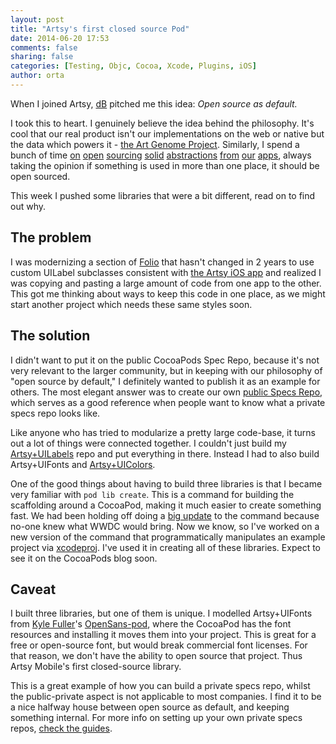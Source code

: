 ```yaml
---
layout: post
title: "Artsy's first closed source Pod"
date: 2014-06-20 17:53
comments: false
sharing: false
categories: [Testing, Objc, Cocoa, Xcode, Plugins, iOS]
author: orta
---
```


When I joined Artsy, [dB](http://code.dblock.org) pitched me this idea: _Open source as default._

I took this to heart. I genuinely believe the idea behind the philosophy. It's cool that our real product isn't our implementations on the web or native but the data which powers it - [the Art Genome Project](https://artsy.net/theartgenomeproject). Similarly, I spend a bunch of time [on](https://github.com/AshFurrow/ARCollectionViewMasonryLayout) [open](https://github.com/dblock/ARASCIISwizzle) [sourcing](https://github.com/dblock/ios-snapshot-test-case-expecta) [solid](https://github.com/dblock/ARTiledImageView) [abstractions](https://github.com/dstnbrkr/DRBOperationTree) [from](https://github.com/orta/ORSimulatorKeyboardAccessor) [our](https://github.com/orta/ORStackView) [apps](https://github.com/orta/ARAnalytics), always taking the opinion if something is used in more than one place, it should be open sourced.

This week I pushed some libraries that were a bit different, read on to find out why.

<!-- more -->

## The problem

I was modernizing a section of [Folio](http://orta.github.io/#folio-header-unit) that hasn't changed in 2 years to use custom UILabel subclasses consistent with [the Artsy iOS app](https://iphone.artsy.net) and realized I was copying and pasting a large amount of code from one app to the other. This got me thinking about ways to keep this code in one place, as we might start another project which needs these same styles soon.

## The solution

I didn't want to put it on the public CocoaPods Spec Repo, because it's not very relevant to the larger community, but in keeping with our philosophy of "open source by default," I definitely wanted to publish it as an example for others. The most elegant answer was to create our own [public Specs Repo](https://github.com/artsy/specs), which serves as a good reference when people want to know what a private specs repo looks like.

Like anyone who has tried to modularize a pretty large code-base, it turns out a lot of things were connected together. I couldn't just build my [Artsy+UILabels](http://github.com/Artsy/Artsy-UILabels) repo and put everything in there. Instead I had to also build Artsy+UIFonts and [Artsy+UIColors](http://github.com/Artsy/Artsy-UIColors).

One of the good things about having to build three libraries is that I became very familiar with `pod lib create`. This is a command for building the scaffolding around a CocoaPod, making it much easier to create something fast. We had been holding off doing a [big update](https://github.com/CocoaPods/pod-template/pull/33) to the command because no-one knew what WWDC would bring. Now we know, so I've worked on a new version of the command that programmatically manipulates an example project via [xcodeproj](https://github.com/CocoaPods/Xcodeproj). I've used it in creating all of these libraries. Expect to see it on the CocoaPods blog soon.

## Caveat

I built three libraries, but one of them is unique. I modelled Artsy+UIFonts from [Kyle Fuller](http://kylefuller.co.uk)'s [OpenSans-pod](https://github.com/kylef/OpenSans-pod), where the CocoaPod has the font resources and installing it moves them into your project. This is great for a free or open-source font, but would break commercial font licenses. For that reason, we don't have the ability to open source that project. Thus Artsy Mobile's first closed-source library.

This is a great example of how you can build a private specs repo, whilst the public-private aspect is not applicable to most companies. I find it to be a nice halfway house between open source as default, and keeping something internal. For more info on setting up your own private specs repos, [check the guides](http://guides.cocoapods.org/making/private-cocoapods.html).
